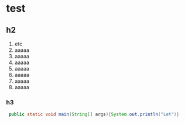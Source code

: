 # test
## h2
1. etc
1. aaaaa
1. aaaaa
1. aaaaa
1. aaaaa
1. aaaaa
1. aaaaa
1. aaaaa


### h3

```java
 public static void main(String[] args){System.out.println("Let")} 
 ```